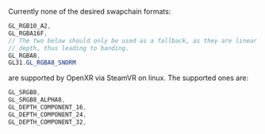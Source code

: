 Currently none of the desired swapchain formats:

```java
GL_RGB10_A2,
GL_RGBA16F,
// The two below should only be used as a fallback, as they are linear color formats without enough bits for color
// depth, thus leading to banding.
GL_RGBA8,
GL31.GL_RGBA8_SNORM
```
are supported by OpenXR via SteamVR on linux. The supported ones are:

```java
GL_SRGB8,
GL_SRGB8_ALPHA8,
GL_DEPTH_COMPONENT_16,
GL_DEPTH_COMPONENT_24,
GL_DEPTH_COMPONENT_32,
```